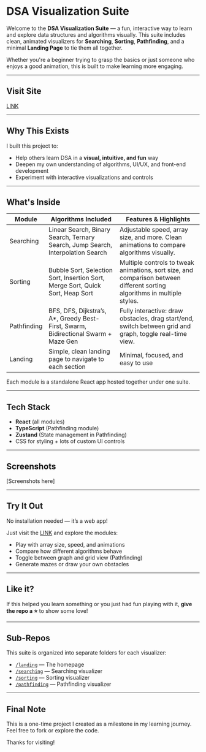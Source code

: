 # DSA Visualization Suite

Welcome to the **DSA Visualization Suite** — a fun, interactive way to learn and explore data structures and algorithms visually. This suite includes clean, animated visualizers for **Searching**, **Sorting**, **Pathfinding**, and a minimal **Landing Page** to tie them all together.

Whether you're a beginner trying to grasp the basics or just someone who enjoys a good animation, this is built to make learning more engaging.

---

## Visit Site

[LINK](https://dsa-visualization-suite.vercel.app)

---

## Why This Exists

I built this project to:

- Help others learn DSA in a **visual, intuitive, and fun** way
- Deepen my own understanding of algorithms, UI/UX, and front-end development
- Experiment with interactive visualizations and controls

---

## What's Inside

| Module      | Algorithms Included                                                                 | Features & Highlights                                                                                                     |
| ----------- | ----------------------------------------------------------------------------------- | ------------------------------------------------------------------------------------------------------------------------- |
| Searching   | Linear Search, Binary Search, Ternary Search, Jump Search, Interpolation Search     | Adjustable speed, array size, and more. Clean animations to compare algorithms visually.                                  |
| Sorting     | Bubble Sort, Selection Sort, Insertion Sort, Merge Sort, Quick Sort, Heap Sort      | Multiple controls to tweak animations, sort size, and comparison between different sorting algorithms in multiple styles. |
| Pathfinding | BFS, DFS, Dijkstra’s, A\*, Greedy Best-First, Swarm, Bidirectional Swarm + Maze Gen | Fully interactive: draw obstacles, drag start/end, switch between grid and graph, toggle real-time view.                  |
| Landing     | Simple, clean landing page to navigate to each section                              | Minimal, focused, and easy to use                                                                                         |

Each module is a standalone React app hosted together under one suite.

---

## Tech Stack

- **React** (all modules)
- **TypeScript** (Pathfinding module)
- **Zustand** (State management in Pathfinding)
- CSS for styling + lots of custom UI controls

---

## Screenshots

[Screenshots here]

---

## Try It Out

No installation needed — it’s a web app!

Just visit the [LINK](https://dsa-visualization-suite.vercel.app) and explore the modules:

- Play with array size, speed, and animations
- Compare how different algorithms behave
- Toggle between graph and grid view (Pathfinding)
- Generate mazes or draw your own obstacles

---

## Like it?

If this helped you learn something or you just had fun playing with it, **give the repo a ⭐️** to show some love!

---

## Sub-Repos

This suite is organized into separate folders for each visualizer:

- [`/landing`](./landing) — The homepage
- [`/searching`](./searching) — Searching visualizer
- [`/sorting`](./sorting) — Sorting visualizer
- [`/pathfinding`](./pathfinding) — Pathfinding visualizer

---

## Final Note

This is a one-time project I created as a milestone in my learning journey.  
Feel free to fork or explore the code.

Thanks for visiting!
